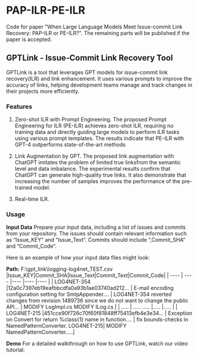 # PAP-ILR-PE-ILR
Code for paper "When Large Language Models Meet Issue-commit Link Recovery: PAP-ILR or PE-ILR?". The remaining parts will be published if the paper is accepted.


##  GPTLink - Issue-Commit Link Recovery Tool

GPTLink is a tool that leverages GPT models for issue-commit link recovery(ILR) and link enhancement. It uses various prompts to improve the accuracy of links, helping development teams manage and track changes in their projects more efficiently.


### Features
1. Zero-shot ILR with Prompt Engineering. The proposed Prompt Engineering for ILR (PE-ILR) achieves zero-shot ILR, requiring no training data and directly guiding large models to perform ILR tasks using various prompt templates. The results indicate that PE-ILR with GPT-4 outperforms state-of-the-art methods

2. Link Augmentation by GPT. The proposed link augmentation with ChatGPT imitates the problem of limited true linksfrom the semantic level and data imbalance. The experimental results confirm that ChatGPT can generate high-quality true links. It also demonstrate that increasing the number of samples improves the performance of the pre-trained model.

3. Real-time ILR.

### Usage
**Input Data**
Prepare your input data, including a list of issues and commits from your repository. The issues should contain relevant information such as “Issue_KEY” and “Issue_Text”. Commits should include “,Commit_SHA” and “Commit_Code”.

Here is an example of how your input data files might look:



**Path:** F:\gpt_link\logging-log4net_TEST.csv
|Issue_KEY|Commit_SHA|Issue_Text|Commit_Text|Commit_Code|
|  ----  | ----  |----  |----  |----  |
| LOG4NET-354  |12a0c7397eb19eafbbcdfa0a93b1ae03740ad212... | E-mail encoding configuration setting for SmtpAppender.... | LOG4NET-354 reverted changes from revision 1489736 since we do not want to change the public API... | MODIFY LogImpl.cs MODIFY ILog.cs |
|  .....  | .....  .....  |..... |.....  |
| LOG4NET-215  |451cce90f726c70f60f81848ff75413efb4e3e34... | Exception on Convert for return %class{1} name in function.... | fix bounds-checks in NamedPatternConverter.  LOG4NET-215| MODIFY NamedPatternConverter.....|



**Demo**
For a detailed walkthrough on how to use GPTLink, watch our video tutorial:







